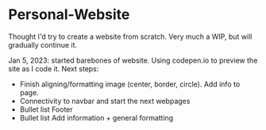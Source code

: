 # Personal-Website
Thought I'd try to create a website from scratch. Very much a WIP, but will gradually continue it.

Jan 5, 2023: started barebones of website. Using codepen.io to preview the site as I code it.
Next steps:
* Finish aligning/formatting image (center, border, circle). Add info to page.
* Connectivity to navbar and start the next webpages
* Bullet list Footer
* Bullet list Add information + general formatting
